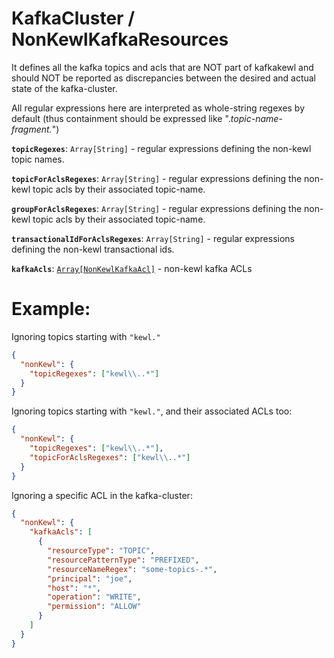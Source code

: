 # KafkaCluster / NonKewlKafkaResources

It defines all the kafka topics and acls that are NOT part of kafkakewl and should NOT be reported as discrepancies between the desired and actual state of the kafka-cluster.

All regular expressions here are interpreted as whole-string regexes by default (thus containment should be expressed like ".*topic-name-fragment.*")

**`topicRegexes`**: `Array[String]` - regular expressions defining the non-kewl topic names.

**`topicForAclsRegexes`**: `Array[String]` - regular expressions defining the non-kewl topic acls by their associated topic-name.

**`groupForAclsRegexes`**: `Array[String]` - regular expressions defining the non-kewl topic acls by their associated topic-name.

**`transactionalIdForAclsRegexes`**: `Array[String]` - regular expressions defining the non-kewl transactional ids.

**`kafkaAcls`**: [`Array[NonKewlKafkaAcl]`](NonKewlKafkaAcl.md) - non-kewl kafka ACLs

# Example:

Ignoring topics starting with `"kewl."`
```json
{
  "nonKewl": {
    "topicRegexes": ["kewl\\..*"]
  }
}
```

Ignoring topics starting with `"kewl."`, and their associated ACLs too:
```json
{
  "nonKewl": {
    "topicRegexes": ["kewl\\..*"],
    "topicForAclsRegexes": ["kewl\\..*"]
  }
}
```

Ignoring a specific ACL in the kafka-cluster:
```json
{
  "nonKewl": {
    "kafkaAcls": [
      {
        "resourceType": "TOPIC",
        "resourcePatternType": "PREFIXED",
        "resourceNameRegex": "some-topics-.*",
        "principal": "joe",
        "host": "*",
        "operation": "WRITE",
        "permission": "ALLOW"
      }
    ]
  }
}
```